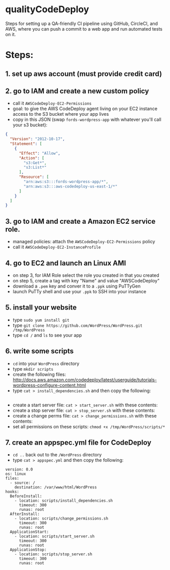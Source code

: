 # qualityCodeDeploy
Steps for setting up a QA-friendly CI pipeline using GitHub, CircleCI, and AWS, where you can push a commit to a web app and run automated tests on it.

# Steps:
## 1. set up aws account (must provide credit card)
## 2. go to IAM and create a new custom policy
  * call it `AWSCodeDeploy-EC2-Permissions`
  * goal: to give the AWS CodeDeploy agent living on your EC2 instance access to the S3 bucket where your app lives
  * copy in this JSON (swap `fords-wordpress-app` with whatever you'll call your s3 bucket):
```json
{
  "Version": "2012-10-17",
  "Statement": [
    {
      "Effect": "Allow",
      "Action": [
        "s3:Get*",
        "s3:List*"
      ],
      "Resource": [
        "arn:aws:s3:::fords-wordpress-app/*",
        "arn:aws:s3:::aws-codedeploy-us-east-1/*"
      ]
    }
  ]
}
```
## 3. go to IAM and create a Amazon EC2 service role.
  * managed policies: attach the `AWSCodeDeploy-EC2-Permissions` policy
  * call it `AWSCodeDeploy-EC2-InstanceProfile`

## 4. go to EC2 and launch an Linux AMI
  * on step 3, for IAM Role select the role you created in that you created
  * on step 5, create a tag with key "Name" and value "AWSCodeDeploy"
  * download a `.pem` key and conver it to a `.ppk` using PuTTyGen
  * launch PuTTy shell and use your `.ppk` to SSH into your instance
  
## 5. install your website
  * type `sudo yum install git`
  * type `git clone https://github.com/WordPress/WordPress.git /tmp/WordPress`
  * type `cd /` and `ls` to see your app

## 6. write some scripts
  * `cd` into your `WordPress` directory
  * type `mkdir scripts`
  * create the following files: http://docs.aws.amazon.com/codedeploy/latest/userguide/tutorials-wordpress-configure-content.html
  * type `cat > install_dependencies.sh` and then copy the following:
```json
```
  * create a start server file: `cat > start_server.sh` with these contents:
  * create a stop server file:  `cat > stop_server.sh` with these contents:
  * create a change perms file: `cat > change_permissions.sh` with these contents:
  * set all permissions on these scripts: `chmod +x /tmp/WordPress/scripts/*`
  
## 7. create an appspec.yml file for CodeDeploy
  * `cd ..` back out to the `/WordPress` directory
  * type `cat > appspec.yml` and then copy the following:
```
version: 0.0
os: linux
files:
  - source: /
    destination: /var/www/html/WordPress
hooks:
  BeforeInstall:
    - location: scripts/install_dependencies.sh
      timeout: 300
      runas: root
  AfterInstall:
    - location: scripts/change_permissions.sh
      timeout: 300
      runas: root
  ApplicationStart:
    - location: scripts/start_server.sh
      timeout: 300
      runas: root
  ApplicationStop:
    - location: scripts/stop_server.sh
      timeout: 300
      runas: root
```
  
  
  
  
  
